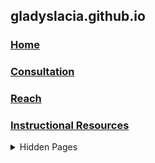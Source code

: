 ## gladyslacia.github.io
### [Home](https://gladyslacia.github.io/index.html)
### [Consultation](https://gladyslacia.github.io/consultation.html)
### [Reach](https://gladyslacia.github.io/reach.html)
### [Instructional Resources](https://gladyslacia.github.io/materials.html)
<details>
<summary>Hidden Pages</summary>
<a href="https://gladyslacia.github.io/classrecords.html">Class Records</a><br>
<a href="https://gladyslacia.github.io/lecturenotes.html">Lecture Notes</a>
</details>
